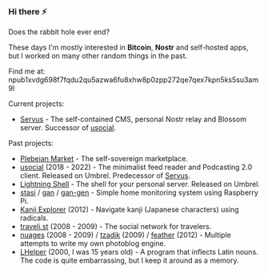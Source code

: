 ### Hi there ⚡

Does the rabbit hole ever end?

These days I'm mostly interested in **Bitcoin**, **Nostr** and self-hosted apps, but I worked on many other random things in the past.

Find me at: npub1xvdg698f7fqdu2qu5azwa6fu8xhw8p0zpp272qe7qex7kpn5ks5su3am9l

Current projects:

* [Servus](https://github.com/servuscms/servus) - The self-contained CMS, personal Nostr relay and Blossom server. Successor of [usocial](https://github.com/ibz/usocial).

Past projects:

* [Plebeian Market](https://github.com/PlebeianTech/plebeian-market) - The self-sovereign marketplace.
* [usocial](https://github.com/ibz/usocial) (2018 - 2022) - The minimalist feed reader and Podcasting 2.0 client. Released on Umbrel. Predecessor of [Servus](https://github.com/servuscms/servus).
* [Lightning Shell](https://github.com/ibz/lightning-shell) - The shell for your personal server. Released on Umbrel.
* [stasi](https://github.com/ibz/stasi) / [gan](https://github.com/ibz/gan) / [gan-gen](https://github.com/ibz/gan-gen) - Simple home monitoring system using Raspberry Pi.
* [Kanji Explorer](https://github.com/ibz/kanjiexplorer.com) (2012) - Navigate kanji (Japanese characters) using radicals.
* [traveli.st](https://github.com/ibz/travelist) (2008 - 2009) - The social network for travelers.
* [nuages](https://github.com/ibz/nuages) (2008 - 2009) / [tzadik](https://github.com/ibz/tzadik) (2009) / [feather](https://github.com/ibz/feather) (2012) - Multiple attempts to write my own photoblog engine.
* [LHelper](https://github.com/ibz/LHelper) (2000, I was 15 years old) - A program that inflects Latin nouns. The code is quite embarrassing, but I keep it around as a memory.
